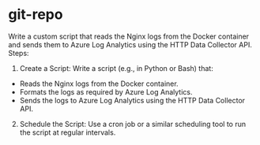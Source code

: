 # git-repo
Write a custom script that reads the Nginx logs from the Docker container and sends them to Azure Log Analytics using the HTTP Data Collector API.
Steps:
1. Create a Script: Write a script (e.g., in Python or Bash) that:
- Reads the Nginx logs from the Docker container.
- Formats the logs as required by Azure Log Analytics.
- Sends the logs to Azure Log Analytics using the HTTP Data Collector API.

2. Schedule the Script: Use a cron job or a similar scheduling tool to run the script at regular intervals.